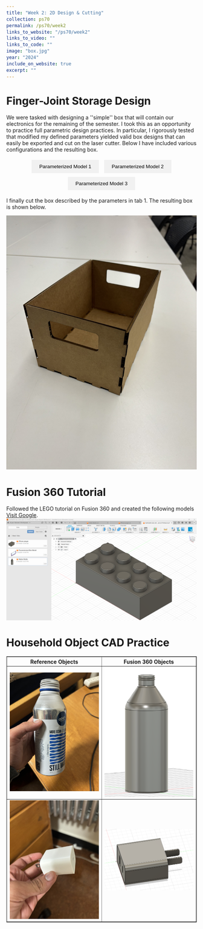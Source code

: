 ```yaml
---
title: "Week 2: 2D Design & Cutting"
collection: ps70
permalink: /ps70/week2
links_to_website: "/ps70/week2"
links_to_video: ""
links_to_code: ""
image: "box.jpg"
year: "2024"
include_on_website: true
excerpt: ""
---
```



Finger-Joint Storage Design
======

We were tasked with designing a ''simple'' box that will contain our electronics for the remaining of the semester. 
I took this as an opportunity to practice full parametric design practices. In particular, I rigorously tested that modified my
defined parameters yielded valid box designs that can easily be exported and cut on the laser cutter. Below I have included various configurations and the resulting box.



<div class="tabs">
  <button class="tablink" onclick="openTab(event, 'Tab1')">Parameterized Model 1</button>
  <button class="tablink" onclick="openTab(event, 'Tab2')">Parameterized Model 2</button>
  <button class="tablink" onclick="openTab(event, 'Tab3')">Parameterized Model 3</button>

  <div id="Tab1" class="tabcontent">
    <img src="/images/ps70/box_model1.png" alt="Resulting Box Design for Tab 1." />
    <table border="1" style="width:100%; margin-bottom: 20px;">
      <tr>
        <th>Parameters</th>
        <th>Values</th>
      </tr>
      <tr>
        <td>Box Length</td>
        <td>200 mm</td>
      </tr>
      <tr>
        <td>Box Width</td>
        <td>150 mm</td>
      </tr>
      <tr>
        <td>Box Height</td>
        <td>120 mm</td>
      </tr>
      <tr>
        <td>Width Number of Fingers</td>
        <td>5</td>
      </tr>
      <tr>
        <td>Length Number of Fingers</td>
        <td>6</td>
      </tr>
      <tr>
        <td>Width Number of Fingers</td>
        <td>3</td>
      </tr>
    </table>
  </div>

  <div id="Tab2" class="tabcontent">
    <img src="/images/ps70/box_model2.png" alt="Resulting Box Design for Tab 2." />
    <table border="1" style="width:100%; margin-bottom: 20px;">
     <tr>
       <th>Parameters</th>
       <th>Values</th>
     </tr>
     <tr>
       <td>Box Length</td>
       <td>100 mm</td>
     </tr>
     <tr>
       <td>Box Width</td>
       <td>180 mm</td>
     </tr>
     <tr>
       <td>Box Height</td>
       <td>80 mm</td>
     </tr>
     <tr>
       <td>Width Number of Fingers</td>
       <td>10</td>
     </tr>
     <tr>
       <td>Length Number of Fingers</td>
       <td>8</td>
     </tr>
     <tr>
       <td>Height Number of Fingers</td>
       <td>5</td>
     </tr>    </table>
  </div>

  <div id="Tab3" class="tabcontent">
    <img src="/images/ps70/box_model3.png" alt="Resulting Box Design for Tab 3." />
    <table border="1" style="width:100%; margin-bottom: 20px;">
     <tr>
       <th>Parameters</th>
       <th>Values</th>
     </tr>
     <tr>
       <td>Box Length</td>
       <td>100 mm</td>
     </tr>
     <tr>
       <td>Box Width</td>
       <td>180 mm</td>
     </tr>
     <tr>
       <td>Box Height</td>
       <td>80 mm</td>
    </tr>
    <tr>
       <td>Width Number of Fingers</td>
       <td>3</td>
     </tr>
     <tr>
       <td>Length Number of Fingers</td>
       <td>4</td>
     </tr>
     <tr>
       <td>Height Number of Fingers</td>
       <td>2</td>
     </tr>
    </table>
  </div>
</div>

I finally cut the box described by the parameters in tab 1. The resulting box is shown below.

![Resulting Box Design for Tab 1.](/images/ps70/box.jpg)

Fusion 360 Tutorial
======

Followed the LEGO tutorial on Fusion 360 and created the following models [Visit Google](https://www.google.com).
![Tutorial Design Lego Brick.](/images/ps70/lego_brick_tutorial.png)



Household Object CAD Practice
======
<table border="1" style="width:100%; margin-bottom: 20px;">
    <tr>
    <th style="width:50%">Reference Objects</th>
    <th style="width:50%">Fusion 360 Objects</th>
    </tr>
    <tr>
    <td><img src="/images/ps70/bottle.jpg" style="width:100%; height:auto;" /></td>
    <td><img src="/images/ps70/water_bottle.png" style="width:100%; height:auto;"/></td>
    </tr>
    <tr>
    <td><img src="/images/ps70/plug.jpg" style="width:100%; height:auto;" /></td>
    <td><img src="/images/ps70/plugin_brick.png" style="width:100%; height:auto;" /></td>
    </tr>
</table>


<style>
.tabs {
  display: block;
  text-align: center;
  margin: 0 auto;
}

.tabcontent {
  display: none;
  margin: 0 auto;
  text-align: center;
}

.tablink {
  background-color: #f1f1f1;
  color: black;
  padding: 10px 20px;
  cursor: pointer;
  border: none;
  outline: none;
  transition: 0.3s;
  display: inline-block;
  margin: 5px;
}

.tablink:hover {
  background-color: #ddd;
}

.tablink.active {
  background-color: #ccc;
}
</style>

<script>
function openTab(evt, tabName) {
  var i, tabcontent, tablinks;
  tabcontent = document.getElementsByClassName("tabcontent");
  for (i = 0; i < tabcontent.length; i++) {
    tabcontent[i].style.display = "none";
  }
  tablinks = document.getElementsByClassName("tablink");
  for (i = 0; i < tablinks.length; i++) {
    tablinks[i].className = tablinks[i].className.replace(" active", "");
  }
  document.getElementById(tabName).style.display = "block";
  evt.currentTarget.className += " active";
}

document.addEventListener("DOMContentLoaded", function() {
  document.querySelector(".tablink").click();
});
</script>
